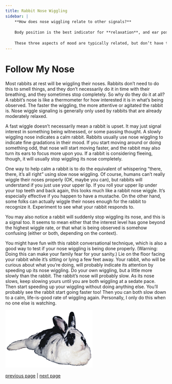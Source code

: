 ```yaml
---
title: Rabbit Nose Wiggling
sidebar: |
    **How does nose wiggling relate to other signals?**

    Body position is the best indicator for **relaxation**, and ear position shows **attentiveness** (among other things). Nose wiggling rate seems to say more about the personal **interest** the rabbit has in what is being observed.

    These three aspects of mood are typically related, but don’t have to always move together. For instance, a relaxed but attentive rabbit doesn’t necessarily have to be particularly interested in what it’s seeing, although it may be.
---
```


# Follow My Nose

Most rabbits at rest will be wiggling their noses. Rabbits don’t need to do this to smell things, and they don’t necessarily do it in time with their breathing, and they sometimes stop completely. So why do they do it at all? A rabbit’s nose is like a thermometer for how interested it is in what’s being observed. The faster the wiggling, the more attentive or agitated the rabbit is. Nose wiggle signaling is generally only used by rabbits that are already moderately relaxed.

A fast wiggle doesn’t necessarily mean a rabbit is upset. It may just signal interest in something being witnessed, or some passing thought. A slowly wiggling nose indicates a calm rabbit. Rabbits usually use nose wiggling to indicate fine gradations in their mood. If you start moving around or doing something odd, that nose will start moving faster, and the rabbit may also turn its ears to focus more upon you. If a rabbit is considering fleeing, though, it will usually stop wiggling its nose completely.

One way to help calm a rabbit is to do the equivalent of whispering “there, there, it’s all right” using slow nose wiggling. Of course, humans can’t really wiggle their noses properly (OK, maybe you can), but rabbits will understand if you just use your upper lip. If you roll your upper lip under your top teeth and back again, this looks much like a rabbit nose wiggle. It’s especially effective if you happen to have a mustache. On the other hand, some folks can actually wiggle their noses enough for the rabbit to recognize it. Experiment to see what your rabbit responds to.

You may also notice a rabbit will suddenly stop wiggling its nose, and this is a signal too. It seems to mean either that the interest level has gone beyond the highest wiggle rate, or that what is being observed is somehow confusing (either or both, depending on the context).

You might have fun with this rabbit conversational technique, which is also a good way to test if your nose wiggling is being done properly. (Warning: Doing this can make your family fear for your sanity.) Lie on the floor facing your rabbit while it’s sitting or lying a few feet away. Your rabbit, who will be curious about what you’re doing, will probably indicate its attention by speeding up its nose wiggling. Do your own wiggling, but a little more slowly than the rabbit. The rabbit’s nose will probably slow. As its nose slows, keep slowing yours until you are both wiggling at a sedate pace. Then start speeding up your wiggling without doing anything else. You’ll probably see the rabbit start going faster too! Then you can both slow down to a calm, life-is-good rate of wiggling again. Personally, I only do this when no one else is watching.

![nose wiggling](./images/nosewiggle.gif)

[previous page](./ah-this-is-the-life.md "Ah, This is the Life") \| [next page](./r-e-s-p-e-c-t-is-what-my-bun-demands-of-me.md "R-E-S-P-E-C-T is What My Bun Demands of Me")

